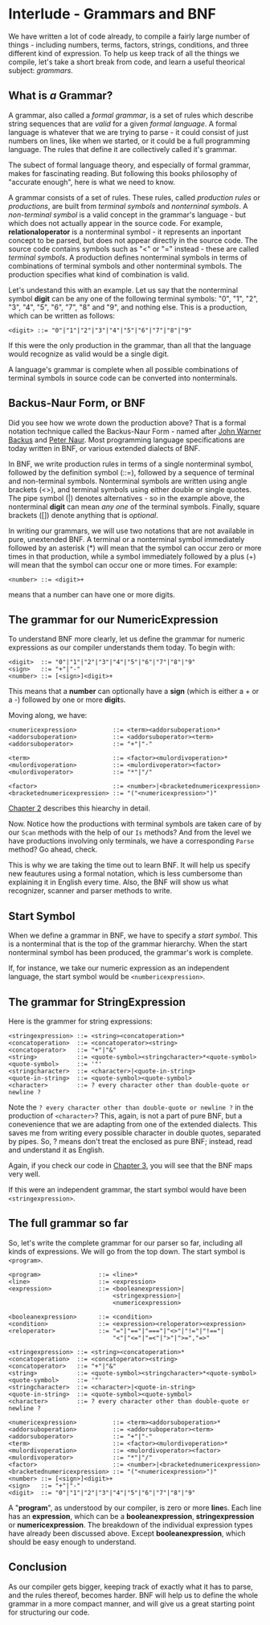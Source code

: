 # Interlude - Grammars and BNF

We have written a lot of code already, to compile a fairly large number of things - including numbers, terms, factors, strings, conditions, and three different kind of expression. To help us keep track of all the things we compile, let's take a short break from code, and learn a useful theorical subject: _grammars_.

## What is _a_ Grammar?

A grammar, also called a _formal grammar_, is a set of rules which describe string sequences that are _valid_ for a given _formal language_. A formal language is whatever that we are trying to parse - it could consist of just numbers on lines, like when we started, or it could be a full programming language. The rules that define it are collectively called it's grammar.

The subect of formal language theory, and especially of formal grammar, makes for fascinating reading. But following this books philosophy of "accurate enough", here is what we need to know.

A grammar consists of a set of rules. These rules, called _production rules_ or _productions_, are built from _terminal symbols_ and _nonterninal symbols_. A _non-terminal symbol_ is a valid concept in the grammar's language - but which does not actually appear in the source code. For example, **relationaloperator** is a nonterminal symbol - it represents an inportant concept to be parsed, but does not appear directly in the source code. The source code contains symbols such as "<" or "=" instead - these are called _terminal symbols_. A production defines nonterminal symbols in terms of combinations of terminal symbols and other nonterminal symbols. The production specifies what kind of combination is valid.

Let's undestand this with an example. Let us say that the nonterminal symbol **digit** can be any one of the following terminal symbols: "0", "1", "2", "3", "4", "5", "6", "7", "8" and "9", and nothing else. This is a production, which can be written as follows:

```bnf
<digit> ::= "0"|"1"|"2"|"3"|"4"|"5"|"6"|"7"|"8"|"9"
```

If this were the only production in the grammar, than all that the language would recognize as valid would be a single digit.

A language's grammar is complete when all possible combinations of terminal symbols in source code can be converted into nonterminals.

## Backus-Naur Form, or BNF

Did you see how we wrote down the production above? That is a formal notation technique called the Backus-Naur Form - named after [John Warner Backus](https://en.wikipedia.org/wiki/John_Backus) and [Peter Naur](https://en.wikipedia.org/wiki/Peter_Naur). Most programming language specifications are today written in BNF, or various extended dialects of BNF.

In BNF, we write production rules in terms of a single nonterminal symbol, followed by the definition symbol (::=), followed by a sequence of terminal and non-terminal symbols. Nonterminal symbols are written using angle brackets \(\<>), and terminal symbols using either double or single quotes. The pipe symbol (|) denotes alternatives - so in the example above, the nonterminal **digit** can mean _any one_ of the terminal symbols. Finally, square brackets ([]) denote anything that is _optional_.

In writing our grammars, we will use two notations that are not available in pure, unextended BNF. A terminal or a nonterminal symbol immediately followed by an asterisk (*) will mean that the symbol can occur zero or more times in that production, while a symbol immediately followed by a plus (+) will mean that the symbol can occur one or more times. For example:

```bnf
<number> ::= <digit>+
```

means that a number can have one or more digits.

## The grammar for our NumericExpression

To understand BNF more clearly, let us define the grammar for numeric expressions as our compiler understands them today. To begin with:

```bnf
<digit>  ::= "0"|"1"|"2"|"3"|"4"|"5"|"6"|"7"|"8"|"9"
<sign>   ::= "+"|"-"
<number> ::= [<sign>]<digit>+
```

This means that a **number** can optionally have a **sign** (which is either a + or a -) followed by one or more **digit**s.

Moving along, we have:

```bnf
<numericexpression>          ::= <term><addorsuboperation>*
<addorsuboperation>          ::= <addorsuboperator><term>
<addorsuboperator>           ::= "+"|"-"

<term>                       ::= <factor><mulordivoperation>*
<mulordivoperation>          ::= <mulordivoperator><factor>
<mulordivoperator>           ::= "*"|"/"

<factor>                     ::= <number>|<bracketednumericexpression>
<bracketednumericexpression> ::= "("<numericexpression>")"
```

[Chapter 2](chapter2.md) describes this hiearchy in detail.

Now. Notice how the productions with terminal symbols are taken care of by our `Scan` methods with the help of our `Is` methods? And from the level we have productions involving only terminals, we have a corresponding `Parse` method? Go ahead, check.

This is why we are taking the time out to learn BNF. It will help us specify new feautures using a formal notation, which is less cumbersome than explaining it in English every time. Also, the BNF will show us what recognizer, scanner and parser methods to write.

## Start Symbol

When we define a grammar in BNF, we have to specify a _start symbol_. This is a nonterminal that is the top of the grammar hierarchy. When the start nonterminal symbol has been produced, the grammar's work is complete.

If, for instance, we take our numeric expression as an independent language, the start symbol would be `<numbericexpression>`.

## The grammar for StringExpression

Here is the grammer for string expressions:

```bnf
<stringexpression> ::= <string><concatoperation>*
<concatoperation>  ::= <concatoperator><string>
<concatoperator>   ::= "+"|"&"
<string>           ::= <quote-symbol><stringcharacter>*<quote-symbol>
<quote-symbol>     ::= '"'
<stringcharacter>  ::= <character>|<quote-in-string>
<quote-in-string>  ::= <quote-symbol><quote-symbol>
<character>        ::= ? every character other than double-quote or newline ?
```

Note the `? every character other than double-quote or newline ?` in the production of `<character>`? This, again, is not a part of pure BNF, but a conevenience that we are adapting from one of the extended dialects. This saves me from writing every possible character in double quotes, separated by pipes. So, ? means don't treat the enclosed as pure BNF; instead, read and understand it as English.

Again, if you check our code in [Chapter 3](chapter3.md), you will see that the BNF maps very well.

If this were an independent grammar, the start symbol would have been `<stringexpression>`.

## The full grammar so far

So, let's write the complete grammar for our parser so far, including all kinds of expressions. We will go from the top down. The start symbol is `<program>`.

```bnf
<program>                ::= <line>*
<line>                   ::= <expression>
<expression>             ::= <booleanexpression>|
                             <stringexpression>|
                             <numericexpression>

<booleanexpression>      ::= <condition>
<condition>              ::= <expression><reloperator><expression>
<reloperator>            ::= "="|"=="|"==="|"<>"|"!="|"!=="|
                             "<"|"<="|"=<"|">"|">=","=>"

<stringexpression> ::= <string><concatoperation>*
<concatoperation>  ::= <concatoperator><string>
<concatoperator>   ::= "+"|"&"
<string>           ::= <quote-symbol><stringcharacter>*<quote-symbol>
<quote-symbol>     ::= '"'
<stringcharacter>  ::= <character>|<quote-in-string>
<quote-in-string>  ::= <quote-symbol><quote-symbol>
<character>        ::= ? every character other than double-quote or newline ?

<numericexpression>          ::= <term><addorsuboperation>*
<addorsuboperation>          ::= <addorsuboperator><term>
<addorsuboperator>           ::= "+"|"-"
<term>                       ::= <factor><mulordivoperation>*
<mulordivoperation>          ::= <mulordivoperator><factor>
<mulordivoperator>           ::= "*"|"/"
<factor>                     ::= <number>|<bracketednumericexpression>
<bracketednumericexpression> ::= "("<numericexpression>")"
<number> ::= [<sign>]<digit>+
<sign>   ::= "+"|"-"
<digit>  ::= "0"|"1"|"2"|"3"|"4"|"5"|"6"|"7"|"8"|"9"
```

A "**program**", as understood by our compiler, is zero or more **line**s. Each line has an **expression**, which can be a **booleanexpression**, **stringexpression** or **numericexpression**. The breakdown of the individual expression types have already been discussed above. Except **booleanexpression**, which should be easy enough to understand.

## Conclusion

As our compiler gets bigger, keeping track of exactly what it has to parse, and the rules thereof, becomes harder. BNF will help us to define the whole grammar in a more compact manner, and will give us a great starting point for structuring our code.